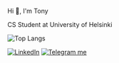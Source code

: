 Hi 👋, I'm Tony

CS Student at University of Helsinki



![Top Langs](https://github-readme-stats.vercel.app/api/top-langs/?username=lamtonylam&layout=compact&exclude_repo=opkh,koulu,lamtonylam,fullstackopen,fullstackopen-part3,express-app-devops-docker,devopsdocker)




<p align="left">
    <a href="https://www.linkedin.com/in/lamtonylam" target="_blank"><img alt="LinkedIn" src="https://img.shields.io/badge/LinkedIn-0077B5?style=for-the-badge&logo=linkedin&logoColor=white"></a>
    <a href="https://telegram.me/tonymaatti" target="_blank"><img alt="Telegram me" src="https://img.shields.io/badge/Telegram-2CA5E0?style=for-the-badge&logo=telegram&logoColor=white"></a>
</p>

